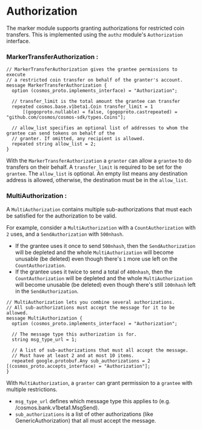 # Authorization

The marker module supports granting authorizations for restricted coin transfers.  This is implemented using
the `authz` module's `Authorization` interface.

### MarkerTransferAuthorization :
```
// MarkerTransferAuthorization gives the grantee permissions to execute
// a restricted coin transfer on behalf of the granter's account.
message MarkerTransferAuthorization {
  option (cosmos_proto.implements_interface) = "Authorization";

  // transfer_limit is the total amount the grantee can transfer
  repeated cosmos.base.v1beta1.Coin transfer_limit = 1
      [(gogoproto.nullable) = false, (gogoproto.castrepeated) = "github.com/cosmos/cosmos-sdk/types.Coins"];

  // allow_list specifies an optional list of addresses to whom the grantee can send tokens on behalf of the
  // granter. If omitted, any recipient is allowed.
  repeated string allow_list = 2;
}
```

With the `MarkerTransferAuthorization` a `granter` can allow a `grantee` to do transfers on their behalf.
A `transfer_limit` is required to be set for the `grantee`.
The `allow_list` is optional.
An empty list means any destination address is allowed, otherwise, the destination must be in the `allow_list`.

### MultiAuthorization :

A `MultiAuthorization` contains multiple sub-authorizations that must each be satisfied for the authorization to be valid.

For example, consider a `MultiAuthorization` with a `CountAuthorization` with `2` uses, and a `SendAuthorization` with `500nhash`.

* If the grantee uses it once to send `500nhash`, then the `SendAuthorization` will be depleted and the whole `MultiAuthorization` will become unusable (be deleted) even though there's `1` more use left on the `CountAuthorization`.
* If the grantee uses it twice to send a total of `400nhash`, then the `CountAuthorization` will be depleted and the whole `MultiAuthorization` will become unusable (be deleted) even though there's still `100nhash` left in the `SendAuthorization`.

```
// MultiAuthorization lets you combine several authorizations.
// All sub-authorizations must accept the message for it to be allowed.
message MultiAuthorization {
  option (cosmos_proto.implements_interface) = "Authorization";

  // The message type this authorization is for.
  string msg_type_url = 1;

  // A list of sub-authorizations that must all accept the message.
  // Must have at least 2 and at most 10 items.
  repeated google.protobuf.Any sub_authorizations = 2 [(cosmos_proto.accepts_interface) = "Authorization"];
}
```
With `MultiAuthorization`, a `granter` can grant permission to a `grantee` with multiple restrictions.
* `msg_type_url` defines which message type this applies to (e.g. /cosmos.bank.v1beta1.MsgSend).
* `sub_authorizations` is a list of other authorizations (like GenericAuthorization) that all must accept the message.
